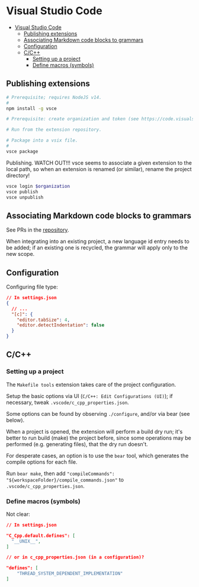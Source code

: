 # Visual Studio Code

- [Visual Studio Code](#visual-studio-code)
  - [Publishing extensions](#publishing-extensions)
  - [Associating Markdown code blocks to grammars](#associating-markdown-code-blocks-to-grammars)
  - [Configuration](#configuration)
  - [C/C++](#cc)
    - [Setting up a project](#setting-up-a-project)
    - [Define macros (symbols)](#define-macros-symbols)

## Publishing extensions

```sh
# Prerequisite; requires NodeJS v14.
#
npm install -g vsce

# Prerequisite: create organization and token (see https://code.visualstudio.com/api/working-with-extensions/publishing-extension#publishing-extensions).

# Run from the extension repository.

# Package into a vsix file.
#
vsce package
```

Publishing. WATCH OUT!!! vsce seems to associate a given extension to the local path, so when an extension is renamed (or similar), rename the project directory!

```sh
vsce login $organization
vsce publish
vsce unpublish
```

## Associating Markdown code blocks to grammars

See PRs in the [repository](https://github.com/64kramsystem/vscode-fenced-code-block-grammar-injections).

When integrating into an existing project, a new language id entry needs to be added; if an existing one is recycled, the grammar will apply only to the new scope.

## Configuration

Configuring file type:

```json
// In settings.json
{
  // ...
  "[c]": {
    "editor.tabSize": 4,
    "editor.detectIndentation": false
  }
}
```

## C/C++

### Setting up a project

The `Makefile tools` extension takes care of the project configuration.

Setup the basic options via UI (`C/C++: Edit Configurations (UI)`); if necessary, tweak `.vscode/c_cpp_properties.json`.

Some options can be found by observing `./configure`, and/or via bear (see below).

When a project is opened, the extension will perform a build dry run; it's better to run build (make) the project before, since some operations may be performed (e.g. generating files), that the dry run doesn't.

For desperate cases, an option is to use the `bear` tool, which generates the compile options for each file.

Run `bear make`, then add `"compileCommands": "${workspaceFolder}/compile_commands.json"` to `.vscode/c_cpp_properties.json`.

### Define macros (symbols)

Not clear:

```json
// In settings.json

"C_Cpp.default.defines": [
  "__UNIX__",
]

// or in c_cpp_properties.json (in a configuration)?

"defines": [
    "THREAD_SYSTEM_DEPENDENT_IMPLEMENTATION"
]
```
